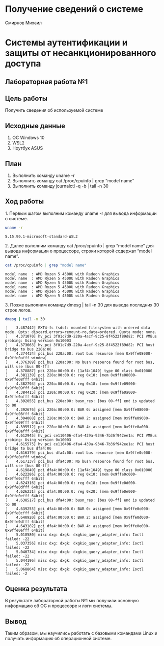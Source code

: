 # Получение сведений о системе
Смирнов Михаил

# Системы аутентификации и защиты от несанкционированного доступа

## Лабораторная работа №1

## Цель работы

Получить сведения об используемой системе

## Исходные данные

1.  ОС Windows 10
2.  WSL2
3.  Ноутбук ASUS

## План

1.  Выполнить команду uname -r
2.  Выполнить команду cat /proc/cpuinfo | grep “model name”
3.  Выполнить команду journalctl -q -b | tail -n 30

## Ход работы

1\. Первым шагом выполним команду uname -r для вывода информации о
системе.

``` bash
uname -r
```

    5.15.90.1-microsoft-standard-WSL2

2\. Далее выполним команду cat /proc/cpuinfo | grep “model name” для
вывода информации о процессоре, строки которой содержат “model name”.

``` bash
cat /proc/cpuinfo | grep "model name"
```

    model name  : AMD Ryzen 5 4500U with Radeon Graphics
    model name  : AMD Ryzen 5 4500U with Radeon Graphics
    model name  : AMD Ryzen 5 4500U with Radeon Graphics
    model name  : AMD Ryzen 5 4500U with Radeon Graphics
    model name  : AMD Ryzen 5 4500U with Radeon Graphics
    model name  : AMD Ryzen 5 4500U with Radeon Graphics

3\. Позже выполним команду dmesg | tail -n 30 для вывода последних 30
строк логов.

``` bash
dmesg | tail -n 30
```

    [    3.487442] EXT4-fs (sdc): mounted filesystem with ordered data mode. Opts: discard,errors=remount-ro,data=ordered. Quota mode: none.
    [    4.371070] hv_pci 3f01c7d9-220a-4acf-9c25-8f4522f89d82: PCI VMBus probing: Using version 0x10003
    [    4.373663] hv_pci 3f01c7d9-220a-4acf-9c25-8f4522f89d82: PCI host bridge to bus 220a:00
    [    4.374434] pci_bus 220a:00: root bus resource [mem 0x9ffe08000-0x9ffe0afff window]
    [    4.376389] pci_bus 220a:00: No busn resource found for root bus, will use [bus 00-ff]
    [    4.378887] pci 220a:00:00.0: [1af4:1049] type 00 class 0x010000
    [    4.381139] pci 220a:00:00.0: reg 0x10: [mem 0x9ffe08000-0x9ffe08fff 64bit]
    [    4.382793] pci 220a:00:00.0: reg 0x18: [mem 0x9ffe09000-0x9ffe09fff 64bit]
    [    4.384415] pci 220a:00:00.0: reg 0x20: [mem 0x9ffe0a000-0x9ffe0afff 64bit]
    [    4.392055] pci_bus 220a:00: busn_res: [bus 00-ff] end is updated to 00
    [    4.392676] pci 220a:00:00.0: BAR 0: assigned [mem 0x9ffe08000-0x9ffe08fff 64bit]
    [    4.394088] pci 220a:00:00.0: BAR 2: assigned [mem 0x9ffe09000-0x9ffe09fff 64bit]
    [    4.395512] pci 220a:00:00.0: BAR 4: assigned [mem 0x9ffe0a000-0x9ffe0afff 64bit]
    [    4.612945] hv_pci ce110406-dfa4-439a-9346-7b36f942ee1a: PCI VMBus probing: Using version 0x10003
    [    4.615575] hv_pci ce110406-dfa4-439a-9346-7b36f942ee1a: PCI host bridge to bus dfa4:00
    [    4.616379] pci_bus dfa4:00: root bus resource [mem 0x9ffe0c000-0x9ffe0efff window]
    [    4.617137] pci_bus dfa4:00: No busn resource found for root bus, will use [bus 00-ff]
    [    4.619840] pci dfa4:00:00.0: [1af4:1049] type 00 class 0x010000
    [    4.622286] pci dfa4:00:00.0: reg 0x10: [mem 0x9ffe0c000-0x9ffe0cfff 64bit]
    [    4.624316] pci dfa4:00:00.0: reg 0x18: [mem 0x9ffe0d000-0x9ffe0dfff 64bit]
    [    4.626231] pci dfa4:00:00.0: reg 0x20: [mem 0x9ffe0e000-0x9ffe0efff 64bit]
    [    4.638517] pci_bus dfa4:00: busn_res: [bus 00-ff] end is updated to 00
    [    4.639255] pci dfa4:00:00.0: BAR 0: assigned [mem 0x9ffe0c000-0x9ffe0cfff 64bit]
    [    4.640920] pci dfa4:00:00.0: BAR 2: assigned [mem 0x9ffe0d000-0x9ffe0dfff 64bit]
    [    4.643182] pci dfa4:00:00.0: BAR 4: assigned [mem 0x9ffe0e000-0x9ffe0efff 64bit]
    [    5.018580] misc dxg: dxgk: dxgkio_query_adapter_info: Ioctl failed: -22
    [    5.037356] misc dxg: dxgk: dxgkio_query_adapter_info: Ioctl failed: -22
    [    5.040734] misc dxg: dxgk: dxgkio_query_adapter_info: Ioctl failed: -22
    [    5.044196] misc dxg: dxgk: dxgkio_query_adapter_info: Ioctl failed: -22
    [    5.068864] misc dxg: dxgk: dxgkio_query_adapter_info: Ioctl failed: -2

## Оценка результата

В результате лабораторной работы №1 мы получили основную информацию об
ОС и процессоре и логи системы.

## Вывод

Таким образом, мы научились работать с базовыми командами Linux и
получать информацию об операционной системе.
